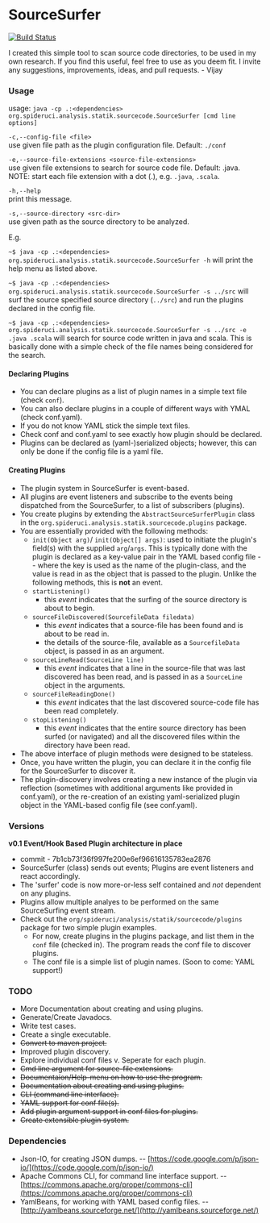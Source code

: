 # SourceSurfer

[![Build Status](https://travis-ci.org/inf295uci-2015/SourceSurfer.svg?branch=master)](https://travis-ci.org/inf295uci-2015/SourceSurfer)

I created this simple tool to scan source code directories, to be used in my own research. If you find this useful, feel free to use as you deem fit. I invite any suggestions, improvements, ideas, and pull requests. - Vijay

### Usage

usage: `java -cp .:<dependencies> org.spideruci.analysis.statik.sourcecode.SourceSurfer [cmd line options]`

`-c,--config-file <file>`  
use given file path as the plugin configuration file. Default: `./conf`

`-e,--source-file-extensions <source-file-extensions>`  
use given file extensions to search for source code file. Default: .java. NOTE: start each file extension with a dot (.), e.g. `.java`, `.scala`.

`-h,--help`  
print this message.
 
`-s,--source-directory <src-dir>`  
use given path as the source directory to be analyzed.

E.g. 

`~$ java -cp .:<dependencies> org.spideruci.analysis.statik.sourcecode.SourceSurfer -h` will print the help menu as listed above.

`~$ java -cp .:<dependencies> org.spideruci.analysis.statik.sourcecode.SourceSurfer -s ../src` will surf the source specified source directory (`../src`) and run the plugins declared in the config file.

`~$ java -cp .:<dependencies> org.spideruci.analysis.statik.sourcecode.SourceSurfer -s ../src -e .java .scala` will search for source code written in java and scala. This is basically done with a simple check of the file names being considered for the search.

#### Declaring Plugins

- You can declare plugins as a list of plugin names in a simple text file (check `conf`).
- You can also declare plugins in a couple of different ways with YMAL (check conf.yaml).
- If you do not know YAML stick the simple text files.
- Check conf and conf.yaml to see exactly how plugin should be declared.
- Plugins can be declared as (yaml-)serialized objects; however, this can only be done if the config file is a yaml file.

#### Creating Plugins

- The plugin system in SourceSurfer is event-based. 
- All plugins are event listeners and subscribe to the events being dispatched from the SourceSurfer, to a list of subscribers (plugins).
- You create plugins by extending the `AbstractSourceSurferPlugin` class in the `org.spideruci.analysis.statik.sourcecode.plugins` package.
- You are essentially provided with the following methods:
  - `init(Object arg)`/ `init(Object[] args)`: used to initiate the plugin's field(s) with the supplied `arg`/`args`. This is typically done with the plugin is declared as a key-value pair in the YAML based config file -- where the key is used as the name of the plugin-class, and the value is read in as the object that is passed to the plugin. Unlike the following methods, this is **not** an event.
  - `startListening()`
    - this *event* indicates that the surfing of the source directory is about to begin.
  - `sourceFileDiscovered(SourcefileData filedata)`
    - this *event* indicates that a source-file has been found and is about to be read in.
    - the details of the source-file, available as a `SourcefileData` object, is passed in as an argument.
  - `sourceLineRead(SourceLine line)`
    - this *event* indicates that a line in the source-file that was last discovered has been read, and is passed in as a `SourceLine` object in the arguments.
  - `sourceFileReadingDone()`
    - this *event* indicates that the last discovered source-code file has been read completely.
  - `stopListening()`
    - this *event* indicates that the entire source directory has been surfed (or navigated) and all the discovered files within the directory have been read.
- The above interface of plugin methods were designed to be stateless.
- Once, you have written the plugin, you can declare it in the config file for the SourceSurfer to discover it. 
- The plugin-discovery involves creating a new instance of the plugin via reflection (sometimes with additional arguments like provided in conf.yaml), or the re-creation of an existing yaml-serialized plugin object in the YAML-based config file (see conf.yaml).



### Versions

**v0.1 Event/Hook Based Plugin architecture in place**  

- commit - 7b1cb73f36f997fe200e6ef96616135783ea2876
- SourceSurfer (class) sends out events; Plugins are event listeners and react accordingly.  
- The 'surfer' code is now more-or-less self contained and *not* dependent on any plugins.  
- Plugins allow multiple analyes to be performed on the same SourceSurfing event stream.  
- Check out the `org/spideruci/analysis/statik/sourcecode/plugins` package for two simple plugin examples.
  - For now, create plugins in the plugins package, and list them in the `conf` file (checked in). The program reads the conf file to discover plugins.
  - The conf file is a simple list of plugin names. (Soon to come: YAML support!)

### TODO

- More Documentation about creating and using plugins.
- Generate/Create Javadocs.
- Write test cases.
- Create a single executable.
- ~~Convert to maven project.~~
- Improved plugin discovery.  
- Explore individual conf files v. Seperate for each plugin.  
- ~~Cmd line argument for source-file extensions.~~
- ~~Documentaion/Help-menu on how to use the program.~~
- ~~Documentation about creating and using plugins.~~
- ~~CLI (command line interface).~~  
- ~~YAML support for conf file(s).~~  
- ~~Add plugin argument support in conf files for plugins.~~  
- ~~Create extensible plugin system.~~

### Dependencies

- Json-IO, for creating JSON dumps. -- [https://code.google.com/p/json-io/](https://code.google.com/p/json-io/)
- Apache Commons CLI, for command line interface support. -- [https://commons.apache.org/proper/commons-cli](https://commons.apache.org/proper/commons-cli)
- YamlBeans, for working with YAML based config files. -- [http://yamlbeans.sourceforge.net/](http://yamlbeans.sourceforge.net/)
